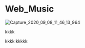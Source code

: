 # Web_Music
![Capture_2020_09_08_11_46_13_964](https://user-images.githubusercontent.com/60757768/92491778-01d9e880-f1c9-11ea-8258-1bb03278ee8f.png)







kkkk

kkkk
kkkkk



